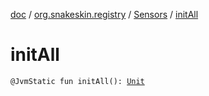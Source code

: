 [doc](../../index.md) / [org.snakeskin.registry](../index.md) / [Sensors](index.md) / [initAll](./init-all.md)

# initAll

`@JvmStatic fun initAll(): `[`Unit`](https://kotlinlang.org/api/latest/jvm/stdlib/kotlin/-unit/index.html)